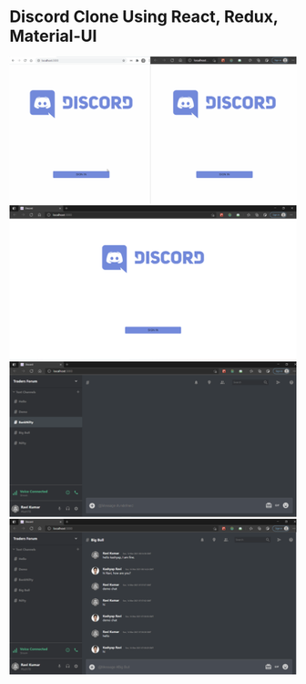 # Discord Clone Using React, Redux, Material-UI

![Images](docs/images/discord.gif)
<br>
![Images](docs/images/discord_landing_page.PNG)
![Images](docs/images/discord_home.PNG)
![Images](docs/images/discord_chat1.PNG)
